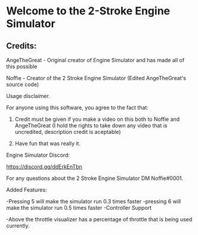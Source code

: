 # Welcome to the 2-Stroke Engine Simulator

## Credits:

AngeTheGreat - Original creator of Engine Simulator and has made all of this possible

Noffie - Creator of the 2 Stroke Engine Simulator (Edited AngeTheGreat's source code)


Usage disclaimer.

For anyone using this software, you agree to the fact that:

1. Credit must be given if you make a video on this both to Noffie and AngeTheGreat
   (I hold the rights to take down any video that is uncredited, description credit is aceptable)

2. Have fun that was really it.

Engine Simulator Discord:

https://discord.gg/ddErkEnTbn

For any questions about the 2 Stroke Engine Simulator DM Noffie#0001.

Added Features:

-Pressing 5 will make the simulator run 0.3 times faster
-pressing 6 will make the simulator run 0.5 times faster
-Controller Support

-Above the throttle visualizer has a percentage of throttle
 that is being used currently.



